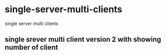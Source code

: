 # single-server-multi-clients
single server multi clients
## single srever multi client version 2 with showing number of client 
